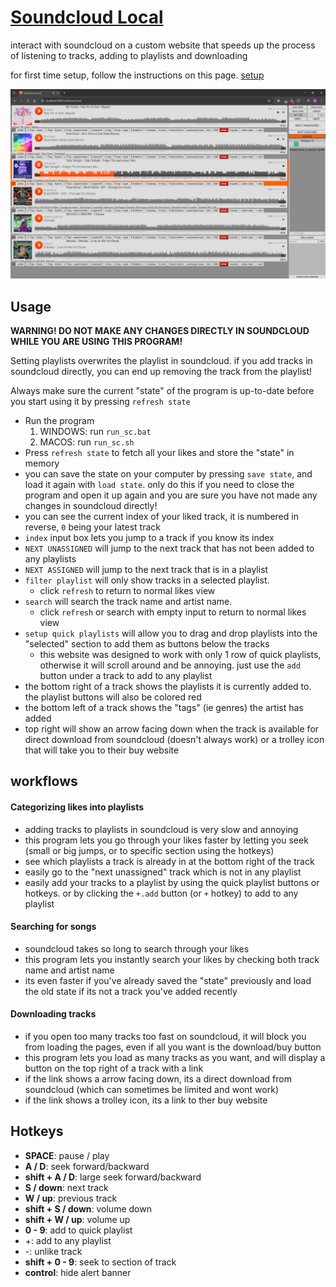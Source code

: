 # [Soundcloud Local](https://github.com/ta946/Soundcloud-Local)

interact with soundcloud on a custom website that speeds up the process of listening to tracks, adding to playlists and downloading

for first time setup, follow the instructions on this page. [setup](./docs/setup.md)

![likes_view](./docs/likes_view.jpg "likes view")

## Usage

**WARNING! DO NOT MAKE ANY CHANGES DIRECTLY IN SOUNDCLOUD WHILE YOU ARE USING THIS PROGRAM!**

Setting playlists overwrites the playlist in soundcloud. if you add tracks in soundcloud directly, you can end up removing the track from the playlist!

Always make sure the current "state" of the program is up-to-date before you start using it by pressing `refresh state`

* Run the program
	1. WINDOWS: run `run_sc.bat`
	1. MACOS: run `run_sc.sh`
* Press `refresh state` to fetch all your likes and store the "state" in memory
* you can save the state on your computer by pressing `save state`, and load it again with `load state`. only do this if you need to close the program and open it up again and you are sure you have not made any changes in soundcloud directly!
* you can see the current index of your liked track, it is numbered in reverse, `0` being your latest track
* `index` input box lets you jump to a track if you know its index
* `NEXT UNASSIGNED` will jump to the next track that has not been added to any playlists
* `NEXT ASSIGNED` will jump to the next track that is in a playlist
* `filter playlist` will only show tracks in a selected playlist.
	* click `refresh` to return to normal likes view
* `search` will search the track name and artist name.
	* click `refresh` or search with empty input to return to normal likes view
* `setup quick playlists` will allow you to drag and drop playlists into the "selected" section to add them as buttons below the tracks
	* this website was designed to work with only 1 row of quick playlists, otherwise it will scroll around and be annoying. just use the `add` button under a track to add to any playlist
* the bottom right of a track shows the playlists it is currently added to. the playlist buttons will also be colored red
* the bottom left of a track shows the "tags" (ie genres) the artist has added
* top right will show an arrow facing down when the track is available for direct download from soundcloud (doesn't always work) or a trolley icon that will take you to their buy website

## workflows

#### Categorizing likes into playlists
* adding tracks to playlists in soundcloud is very slow and annoying
* this program lets you go through your likes faster by letting you seek (small or big jumps, or to specific section using the hotkeys)
* see which playlists a track is already in at the bottom right of the track
* easily go to the "next unassigned" track which is not in any playlist
* easily add your tracks to a playlist by using the quick playlist buttons or hotkeys. or by clicking the `+.add` button (or `+` hotkey) to add to any playlist

#### Searching for songs
* soundcloud takes so long to search through your likes
* this program lets you instantly search your likes by checking both track name and artist name
* its even faster if you've already saved the "state" previously and load the old state if its not a track you've added recently

#### Downloading tracks
* if you open too many tracks too fast on soundcloud, it will block you from loading the pages, even if all you want is the download/buy button
* this program lets you load as many tracks as you want, and will display a button on the top right of a track with a link
* if the link shows a arrow facing down, its a direct download from soundcloud (which can sometimes be limited and wont work)
* if the link shows a trolley icon, its a link to ther buy website

## Hotkeys

* **SPACE**: pause / play
* **A / D**: seek forward/backward
* **shift + A / D**: large seek forward/backward
* **S / down**: next track
* **W / up**: previous track
* **shift + S / down**: volume down
* **shift + W / up**: volume up
* **0 - 9**: add to quick playlist
* \+: add to any playlist
* \-: unlike track
* **shift + 0 - 9**: seek to section of track
* **control**: hide alert banner
